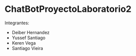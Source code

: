 # ChatBotProyectoLaboratorio2
Integrantes:
- Deiber Hernandez
- Yussef Santiago
- Keren Vega
- Santiago Vieira
